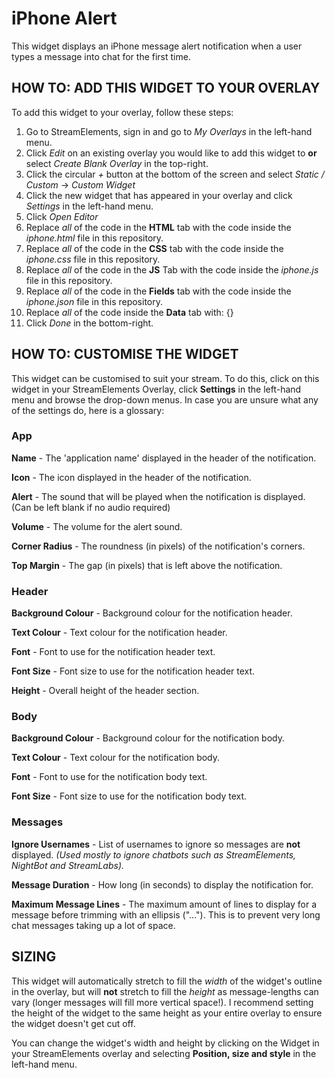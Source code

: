 # iPhone Alert
This widget displays an iPhone message alert notification when a user types a message into chat for the first time.

## HOW TO: ADD THIS WIDGET TO YOUR OVERLAY
To add this widget to your overlay, follow these steps:

1. Go to StreamElements, sign in and go to *My Overlays* in the left-hand menu.
2. Click *Edit* on an existing overlay you would like to add this widget to **or** select *Create Blank Overlay* in the top-right.
3. Click the circular *+* button at the bottom of the screen and select *Static / Custom* -> *Custom Widget*
4. Click the new widget that has appeared in your overlay and click *Settings* in the left-hand menu.
5. Click *Open Editor*
6. Replace *all* of the code in the **HTML** tab with the code inside the *iphone.html* file in this repository.
7. Replace *all* of the code in the **CSS** tab with the code inside the *iphone.css* file in this repository.
8. Replace *all* of the code in the **JS** Tab with the code inside the *iphone.js* file in this repository.
9. Replace *all* of the code in the **Fields** tab with the code inside the *iphone.json* file in this repository.
10. Replace *all* of the code inside the **Data** tab with: {}
11. Click *Done* in the bottom-right.

## HOW TO: CUSTOMISE THE WIDGET
This widget can be customised to suit your stream. To do this, click on this widget in your StreamElements Overlay, click **Settings** in the left-hand menu and browse the drop-down menus. In case you are unsure what any of the settings do, here is a glossary:

### App
**Name** - The 'application name' displayed in the header of the notification.

**Icon** - The icon displayed in the header of the notification.

**Alert** - The sound that will be played when the notification is displayed. (Can be left blank if no audio required)

**Volume** - The volume for the alert sound.

**Corner Radius** - The roundness (in pixels) of the notification's corners.

**Top Margin** - The gap (in pixels) that is left above the notification.

### Header
**Background Colour** - Background colour for the notification header.

**Text Colour** - Text colour for the notification header.

**Font** - Font to use for the notification header text.

**Font Size** - Font size to use for the notification header text.

**Height** - Overall height of the header section.

### Body
**Background Colour** - Background colour for the notification body.

**Text Colour** - Text colour for the notification body.

**Font** - Font to use for the notification body text.

**Font Size** - Font size to use for the notification body text.

### Messages
**Ignore Usernames** - List of usernames to ignore so messages are **not** displayed. *(Used mostly to ignore chatbots such as StreamElements, NightBot and StreamLabs).*

**Message Duration** - How long (in seconds) to display the notification for.

**Maximum Message Lines** - The maximum amount of lines to display for a message before trimming with an ellipsis ("..."). This is to prevent very long chat messages taking up a lot of space.

## SIZING
This widget will automatically stretch to fill the *width* of the widget's outline in the overlay, but will **not** stretch to fill the *height* as message-lengths can vary (longer messages will fill more vertical space!). I recommend setting the height of the widget to the same height as your entire overlay to ensure the widget doesn't get cut off.

You can change the widget's width and height by clicking on the Widget in your StreamElements overlay and selecting **Position, size and style** in the left-hand menu.


